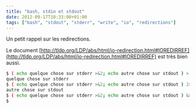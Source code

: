 ```yaml
---
title: "bash, stdin et stdout"
date: 2012-09-17T10:33:00+01:00
tags: ["bash", "stdout", "stderr", "write", "io", "redirections"]
---
```

Un petit rappel sur les redirections.

Le document [http://tldp.org/LDP/abs/html/io-redirection.html#IOREDIRREF](http://tldp.org/LDP/abs/html/io-redirection.html#IOREDIRREF) est très bien aussi. 


```bash
$ ( echo quelque chose sur stderr >&2; echo autre chose sur stdout ) > /dev/null
quelque chose sur stderr
$ ( echo quelque chose sur stderr >&2; echo autre chose sur stdout ) 2> /dev/null
autre chose sur stdout
$ ( echo quelque chose sur stderr >&2; echo autre chose sur stdout ) &> /dev/null
$
```

